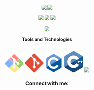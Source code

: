 <!-- # Hi, I'm Jitesh👋🏾
- 👀 I’m interested in Frontend web development
- 🌱 I’m currently learning Data structures and algorithms
- 💞️ I’m looking to collaborate on Web applications and look forward to learn JS in depth
- 📫 How to reach me :
   -Twitter:  [Jitesh_117](https://twitter.com/Jitesh_117) -->

   
   
<!--![Profile visits](https://komarev.com/ghpvc/?username=Jitesh117) -->
<p align="center">
 <img width="48%" src="https://github-readme-stats.vercel.app/api?username=adityapratap-129&show_icons=true&theme=gotham&count_private=true "> 
 <img  width="48%" src="https://github-readme-streak-stats.herokuapp.com/?user=adityapratap-129&theme=gotham" />
</p>
<p align="left">
   <p align="center">
 <img width="200px"src="https://i.dlpng.com/static/png/7039439_preview.png">
 <img width="400px" src="https://github-readme-stats.vercel.app/api/top-langs/?username=adityapratap-129&layout=compact&theme=gotham&custom_title=Most Used Languages" /> 
 <img width="200px"src="https://i.dlpng.com/static/png/7039439_preview.png">
 <br>
 <br>
 <img width="600px"src="https://activity-graph.herokuapp.com/graph?username=adityapratap-129&theme=gotham">
<p align="center">
 <b>Tools and Technologies</b>
 <br>
 <br>
 
 <p align = "center">
 <!-- <img width="60px" src="https://cdn-icons-png.flaticon.com/512/5968/5968705.png" /> -->
 <!-- <img width="60px" src="https://upload.wikimedia.org/wikipedia/commons/6/6a/JavaScript-logo.png"/> -->
 <!-- <img width="130px" src="https://allprowebdesigns.com/blog/wp-content/uploads/2019/01/1lJ32Bl-lHWmNMUSiSq17gQ-792x445.png"/> -->
  <img width="60px" src="./git-bash.svg"/>
    <img width="60px" src="./git-icon.svg"/>
   <img width="60px" src="./c.svg"/>
 <img width="60px" src="./cpp.svg"/>
 <img width="60px" src="https://upload.wikimedia.org/wikipedia/commons/thumb/2/2d/Visual_Studio_Code_1.18_icon.svg/1028px-Visual_Studio_Code_1.18_icon.svg.png" />
 </p>
</p>

 <h3 align="Center"><b>Connect with me:</b></h3>
</p>
<p align="center">
<!-- <a href="https://twitter.com/Jitesh_117" target="blank"><img width="40px" height="40px" align="center" src="https://raw.githubusercontent.com/rahuldkjain/github-profile-readme-generator/master/src/images/icons/Social/twitter.svg" alt="vishalj10483982" height="30" width="40" /></a> -->
  <!-- <a href="https://www.linkedin.com/in/jitesh-kumar-sahoo-307a59166/" target="blank"><img width="40px" height="40px" align="center" src="https://raw.githubusercontent.com/rahuldkjain/github-profile-readme-generator/master/src/images/icons/Social/linked-in-alt.svg" alt="VISHAL JOSHI" height="30" width="40" /></a> -->
<!-- <a href="https://www.frontendmentor.io/profile/Jitesh117" target="blank"><img width="40px" height="40px" align="center" src="./frontendmentor.png" alt="knockcat" height="30" width="40" /></a>
<a href="https://leetcode.com/Jitesh117/" target="blank"><img width="40px" height="40px" align="center" src="https://raw.githubusercontent.com/rahuldkjain/github-profile-readme-generator/master/src/images/icons/Social/leet-code.svg" alt="knockcat" height="30" width="40" /></a>
</p> -->
<!-- <a href="https://www.hackerearth.com/@knockcat" target="blank"><img align="center" src="https://raw.githubusercontent.com/rahuldkjain/github-profile-readme-generator/master/src/images/icons/Social/hackerearth.svg" alt="@knockcat" height="30" width="40" /></a> -->
<!-- </p> -->
<!---
Jitesh117/Jitesh117 is a ✨ special ✨ repository because its `README.md` (this file) appears on your GitHub profile.
You can click the Preview link to take a look at your changes.
--->
